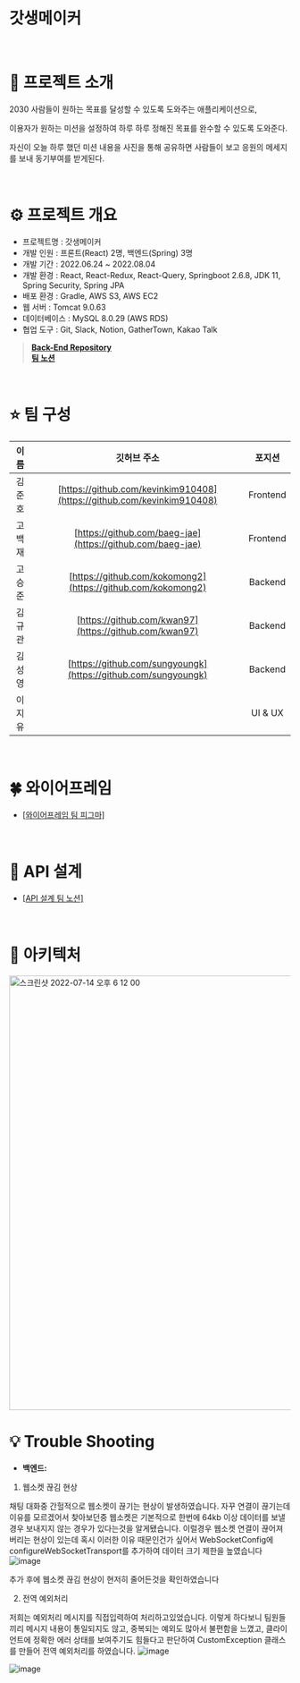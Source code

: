 # 갓생메이커

<br>

# 👏 프로젝트 소개

2030 사람들이 원하는 목표를 달성할 수 있도록 도와주는 애플리케이션으로, 

이용자가 원하는 미션을 설정하여 하루 하루 정해진 목표를 완수할 수 있도록 도와준다. 

자신이 오늘 하루 했던 미션 내용을 사진을 통해 공유하면 사람들이 보고 응원의 메세지를 보내 동기부여를 받게된다.

<br>

# ****⚙️**** 프로젝트 개요

- 프로젝트명 : 갓생메이커
- 개발 인원 : 프론트(React) 2명, 백엔드(Spring) 3명
- 개발 기간 : 2022.06.24 ~ 2022.08.04
- 개발 환경 :  React, React-Redux, React-Query, Springboot 2.6.8, JDK 11, Spring Security, Spring JPA
- 배포 환경 : Gradle, AWS S3, AWS EC2
- 웹 서버 : Tomcat 9.0.63
- 데이터베이스 : MySQL 8.0.29 (AWS RDS)
- 협업 도구 : Git, Slack, Notion, GatherTown, Kakao Talk

>**[Back-End Repository](https://github.com/hacksagona/Project_BackEnd)
><br>
>[팀 노션](https://www.notion.so/5-2de18c593e1e409d817f6ebe79b36bab)**
<br>

# ⭐️ 팀 구성
| 이름     | 깃허브 주소                                                | 포지션     |
|:--------:|:----------------------------------------------------------:|:-----------:|
| 김준호 | [https://github.com/kevinkim910408](https://github.com/kevinkim910408)                     | Frontend     |
| 고백재   | [https://github.com/baeg-jae](https://github.com/baeg-jae)                     | Frontend     |
| 고승준   | [https://github.com/kokomong2](https://github.com/kokomong2) | Backend     |
| 김규관   | [https://github.com/kwan97](https://github.com/kwan97)                     | Backend |
| 김성영   | [https://github.com/sungyoungk](https://github.com/sungyoungk)                     | Backend  |
| 이지유   |                     | UI & UX  |
<br>


# ****🍀**** 와이어프레임

- [[와이어프레임 팀 피그마]](https://www.figma.com/file/jwyyh1kwYKJVD9LoQMnypT/Untitled?node-id=0%3A1)

<br>

# 💛 API 설계

- [[API 설계 팀 노션]](https://www.notion.so/8991a35585474adcb5778b9d38e0e6df?v=0ec066f3839b4309ab13abe09d446377)
<br>

# ****🧩 아키텍처****
<img width="777" alt="스크린샷 2022-07-14 오후 6 12 00" src="https://user-images.githubusercontent.com/101084642/178947459-17940308-dbe9-4ebc-a2dd-f02de3e97ac1.png">

<br>

# ****💡 Trouble Shooting****
- **백엔드:**

1. 웹소켓 끊김 현상

채팅 대화중 간헐적으로 웹소켓이 끊기는 현상이 발생하였습니다. 
자꾸 연결이 끊기는데 이유를 모르겠어서 찾아보던중
웹소켓은 기본적으로 한번에 64kb 이상 데이터를 보낼 경우 보내지지 않는 경우가 있다는것을 알게됐습니다.
이럴경우 웹소켓 연결이 끊어져 버리는 현상이 있는데 혹시 이러한 이유 때문인건가 싶어서
WebSocketConfig에 configureWebSocketTransport를 추가하여 데이터 크기 제한을 높였습니다
![image](https://user-images.githubusercontent.com/105098279/182486382-0670a25f-dc87-4cef-a529-56a58106fcdc.png)

추가 후에 웹소켓 끊김 현상이 현저히 줄어든것을 확인하였습니다

2. 전역 예외처리

저희는 예외처리 메시지를 직접입력하여 처리하고있었습니다.
이렇게 하다보니 팀원들끼리 메시지 내용이 통일되지도 않고,
중복되는 예외도 많아서 불편함을 느꼈고,
클라이언트에 정확한 에러 상태를 보여주기도 힘들다고 판단하여
CustomException 클래스를 만들어 전역 예외처리를 하였습니다.
![image](https://user-images.githubusercontent.com/105098279/182487460-8ed579b9-d63e-4f07-8411-b52e075dba37.png)

![image](https://user-images.githubusercontent.com/105098279/182487492-16458d8d-a941-4a33-8b0b-16c1f7850697.png)



<br>

<!-- # ****💡 Trouble Shooting****
1. - **프론트엔드:**
    - **싱글페이지 어플리케이션에서 번들 사이즈가 커지면 로딩속도나 성능면에서 문제가 생길 수고, 모든 페이지를 처음부터 불러올 필요가 있을까 하는 생각이 있었습니다.**
        - **검색을 통해, 지금 사용하는 코드가 아닌 코드는 나중에 불러와 사용할 수 가 있는 코드 스플리팅이 있다고 해서 도입하여 페이지별 로딩속도를 개선하였습니다.**
        - **정확히는 페이스북에서  추천하는 Loadable Components를 사용하여 코드 스플리팅을 진행하였습니다.**
        ![zxc](https://user-images.githubusercontent.com/59503331/178904370-d7e2c699-d718-400a-8b15-74f3c5188c5c.PNG)          
        - **닉네임가입 페이지에서 닉네임 최대길이와, 현재길이를 보여주기위해 div태그 안에 input의 border를 안보이게해서 만들었는데, input을 focusing 했을때 상위 태그인 div에 접근을 하는 방법이 필요했습니다.**
        - **검색을 통해 &:focus-within 이라는 가상클래스를 찾아내어서 상위태그에 접근하여 스타일링을 적용했습니다.**
        ![asasd](https://user-images.githubusercontent.com/59503331/178904368-02b1a738-765d-4a59-9923-f575851a5af9.PNG) -->
            

